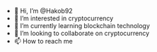 - 👋 Hi, I’m @Hakob92
- 👀 I’m interested in cryptocurrency
- 🌱 I’m currently learning blockchain technology
- 💞️ I’m looking to collaborate on cryptocurrency
- 📫 How to reach me 

<!---
Hakob92/Hakob92 is a ✨ special ✨ repository because its `README.md` (this file) appears on your GitHub profile.
You can click the Preview link to take a look at your changes.
--->
